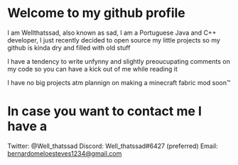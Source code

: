 # Welcome to my github profile
I am Wellthatssad, also known as sad, I am a Portuguese Java and C++ developer, I just recently decided to open source my little projects so my 
github is kinda dry and filled with old stuff

I have a tendency to write unfynny and slightly preoucupating comments on my code so you can have a kick out of me while reading it

I have no big projects atm plannign on making a minecraft fabric mod soon™

# In case you want to contact me I have a
Twitter: @Well_thatssad
Discord: Well_thatssad#6427 (preferred)
Email: bernardomeloesteves1234@gmail.com




<!---
Wellthatssad/Wellthatssad is a ✨ special ✨ repository because its `README.md` (this file) appears on your GitHub profile.
You can click the Preview link to take a look at your changes.
--->
